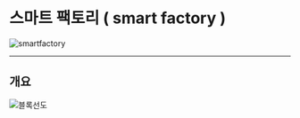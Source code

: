 # 스마트 팩토리 ( smart factory )
![smartfactory](https://user-images.githubusercontent.com/110883172/210024375-fc7a94e9-afea-4a4e-bf34-c167016dacc8.png)

----
## 개요



![블록선도](https://user-images.githubusercontent.com/110883172/210024398-f8201f95-e5db-4bad-a5c7-2be502916bed.png)
